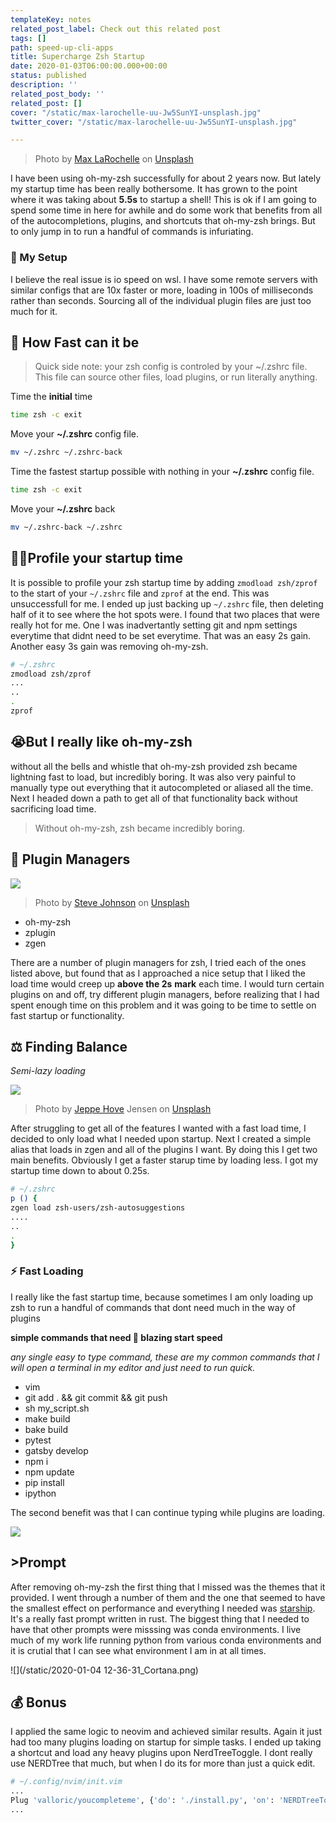 ```yaml
---
templateKey: notes
related_post_label: Check out this related post
tags: []
path: speed-up-cli-apps
title: Supercharge Zsh Startup
date: 2020-01-03T06:00:00.000+00:00
status: published
description: ''
related_post_body: ''
related_post: []
cover: "/static/max-larochelle-uu-Jw5SunYI-unsplash.jpg"
twitter_cover: "/static/max-larochelle-uu-Jw5SunYI-unsplash.jpg"

---
```

> Photo by [Max LaRochelle](https://unsplash.com/@maxlarochelle?utm_source=unsplash&utm_medium=referral&utm_content=creditCopyText) on [Unsplash](https://unsplash.com/s/photos/lightning?utm_source=unsplash&utm_medium=referral&utm_content=creditCopyText)

I have been using oh-my-zsh successfully for about 2 years now. But lately my startup time has been really bothersome. It has grown to the point where it was taking about **5.5s** to startup a shell!  This is ok if I am going to spend some time in here for awhile and do some work that benefits from all of the autocompletions, plugins, and shortcuts that oh-my-zsh brings.  But to only jump in to run a handful of commands is infuriating.

### 📑 My Setup

I believe the real issue is io speed on wsl.  I have some remote servers with similar configs that are 10x faster or more, loading in 100s of milliseconds rather than seconds.  Sourcing all of the individual plugin files are just too much for it.

## 💨 How Fast can it be

> Quick side note: your zsh config is controled by your \~/.zshrc file.  This file can source other files, load plugins, or run literally anything.

Time the **initial** time

``` bash
time zsh -c exit
```

Move your **\~/.zshrc** config file.

``` bash
mv ~/.zshrc ~/.zshrc-back
```

Time the fastest startup possible with nothing in your **\~/.zshrc** config file.

``` bash
time zsh -c exit
```

Move your **\~/.zshrc** back

``` bash
mv ~/.zshrc-back ~/.zshrc
```

## 🕵️‍♂️Profile your startup time

It is possible to profile your zsh startup time by adding `zmodload zsh/zprof` to the start of your `~/.zshrc` file and `zprof` at the end.  This was unsuccessfull for me.  I ended up just backing up `~/.zshrc` file, then deleting half of it to see where the hot spots were.  I found that two places that were really hot for me.  One I was inadvertantly setting git and npm settings everytime that didnt need to be set everytime.  That was an easy 2s gain.  Another easy 3s gain was removing oh-my-zsh.

``` bash
# ~/.zshrc
zmodload zsh/zprof
...
..
.
zprof
```

## 😭But I really like oh-my-zsh

without all the bells and whistle that oh-my-zsh provided zsh became lightning fast to load, but incredibly boring.  It was also very painful to manually type out everything that it autocompleted or aliased all the time.  Next I headed down a path to get all of that functionality back without sacrificing load time.

> Without oh-my-zsh, zsh became incredibly boring.

## 🔌 Plugin Managers

![](/static/steve-johnson-ZUabNmumOcA-unsplash.jpg)

> Photo by [Steve Johnson](https://unsplash.com/@steve_j?utm_source=unsplash&utm_medium=referral&utm_content=creditCopyText) on [Unsplash](https://unsplash.com/s/photos/plug?utm_source=unsplash&utm_medium=referral&utm_content=creditCopyText)

* oh-my-zsh
* zplugin
* zgen

There are a number of plugin managers for zsh, I tried each of the ones listed above, but found that as I approached a nice setup that I liked the load time would creep up **above the 2s** **mark** each time. I would turn certain plugins on and off, try different plugin managers, before realizing that I had spent enough time on this problem and it was going to be time to settle on fast startup or functionality.

## ⚖ Finding Balance

_Semi-lazy loading_

![](/static/jeppe-hove-jensen-b3eaH1hguOA-unsplash.jpg)

> Photo by [Jeppe Hove](https://unsplash.com/@haywire?utm_source=unsplash&utm_medium=referral&utm_content=creditCopyText) Jensen on [Unsplash](https://unsplash.com/s/photos/balance?utm_source=unsplash&utm_medium=referral&utm_content=creditCopyText)

After struggling to get all of the features I wanted with a fast load time, I decided to only load what I needed upon startup.  Next I created a simple alias that loads in zgen and all of the plugins I want. By doing this I get two main benefits.  Obviously I get a faster starup time by loading less.  I got my startup time down to about 0.25s.

``` bash
# ~/.zshrc
p () {
zgen load zsh-users/zsh-autosuggestions
....
..
.
}
```

### ⚡ Fast Loading

I really like the fast startup time, because sometimes I am only loading up zsh to run a handful of commands that dont need much in the way of plugins

**simple commands that need 💨 blazing start speed**

_any single easy to type command, these are my common commands that I will open a terminal in my editor and just need to run quick._

* vim
* git add . && git commit && git push
* sh my_script.sh
* make build
* bake build
* pytest
* gatsby develop
* npm i
* npm update
* pip install
* ipython

The second benefit was that I can continue typing while plugins are loading.

![](/static/type-while-loading-plugins.gif)

## >Prompt

After removing oh-my-zsh the first thing that I missed was the themes that it provided.  I went through a number of them and the one that seemed to have the smallest effect on performance and everything I needed was [starship](https://starship.rs/).  It's a really fast prompt written in rust.  The biggest thing that I needed to have that other prompts were misssing was conda environments.  I live much of my work life running python from various conda environments and it is crutial that I can see what environment I am in at all times.

![](/static/2020-01-04 12-36-31_Cortana.png)

## 💰 Bonus

I applied the same logic to neovim and achieved similar results.  Again it just had too many plugins loading on startup for simple tasks.  I ended up taking a shortcut and load any heavy plugins upon NerdTreeToggle.  I dont really use NERDTree that much, but when I do its for more than just a quick edit.

``` bash
# ~/.config/nvim/init.vim
...
Plug 'valloric/youcompleteme', {'do': './install.py', 'on': 'NERDTreeToggle'}
...
```